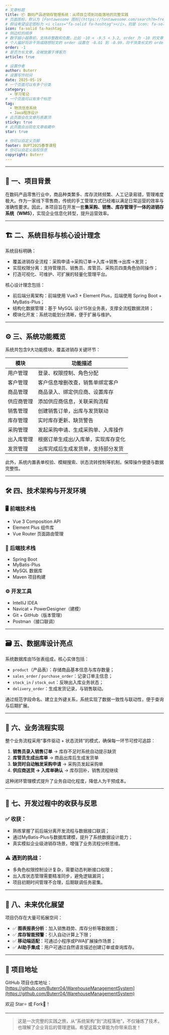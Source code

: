 ```yaml
---
# 文章标题
title: 📦 数码产品进销存管理系统：从项目立项到功能落地的完整实践
# 页面图标，默认为 [Fontawesome 图标](https://fontawesome.com/search?m=free&o=r)
# 假设希望设定图标为 <i class="fa-solid fa-hashtag"></i>，则是 icon: fa-solid fa-hashtag
icon: fa-solid fa-hashtag
# 侧边栏的顺序
# 数字越小越靠前，支持非整数和负数，比如 -10 < -9.5 < 3.2, order 为 -10 的文章会最靠上。
# 个人偏好将非干货或随想短文的 order 设置在 -0.01 到 -0.99，将干货类长文的 order 设置在 -1 到负无穷。每次新增文章都会在上一篇的基础上递减 order 值。
order: -1
# 是否为长文章，会被放置于博客页
article: true

# 设置作者
author: Buterr
# 设置写作时间
date: 2025-05-19
# 一个页面可以有多个分类
category:
  - 学习笔记
# 一个页面可以有多个标签
tag:
  - 物流信息系统
  - Java程序设计
# 此页面会在文章列表置顶
sticky: true
# 此页面会出现在文章收藏中
star: true

# 你可以自定义页脚
footer: BUPT2025春季课程
# 你可以自定义版权信息
copyright: Buterr
---
```



---

## 🧭 一、项目背景

在数码产品零售行业中，商品种类繁多、库存流转频繁、人工记录易错，管理难度极大。作为一家线下零售商，传统的手工管理方式已经难以满足日常运营的效率与准确性要求。因此，本项目旨在开发一套**集采购、销售、库存管理于一体的进销存系统（WMS）**，实现企业信息化转型，提升运营效率。

---

## 🏗️ 二、系统目标与核心设计理念

系统目标明确：

- 覆盖进销存全流程：采购申请→采购订单→入库→销售→出库→发货；
- 实现权限分离：支持管理员、销售员、库管员、采购员四类角色协同操作；
- 打造可视化、可维护、可扩展的轻量化管理平台。

核心设计理念包括：

- 前后端分离架构：前端使用 Vue3 + Element Plus，后端使用 Spring Boot + MyBatis-Plus；
- 结构化数据管理：基于 MySQL 设计15张业务表，支撑全流程数据流转；
- 模块化开发：系统功能划分清晰，便于扩展与维护。

---

## ⚙️ 三、系统功能概览

系统共包含9大功能模块，覆盖进销存关键环节：

| 模块 | 功能描述 |
|------|----------|
| 用户管理 | 登录、权限控制、角色分配 |
| 客户管理 | 客户信息增删改查，销售单绑定客户 |
| 商品管理 | 商品录入、绑定供应商、设置库存 |
| 供应商管理 | 添加供应商信息，关联采购流程 |
| 销售管理 | 创建销售订单，出库与发货联动 |
| 库存管理 | 实时库存更新、缺货警告 |
| 采购管理 | 发起采购申请、生成采购单、入库操作 |
| 出入库管理 | 根据订单生成出/入库单，实现库存变化 |
| 发货管理 | 出库完成后生成发货单，支持部分发货 |

此外，系统内置表单校验、模糊搜索、状态流转控制等机制，保障操作便捷与数据完整性。

---

## 🛠️ 四、技术架构与开发环境

### 🖥️ 前端技术栈

- Vue 3 Composition API
- Element Plus 组件库
- Vue Router 页面路由管理

### 🧩 后端技术栈

- Spring Boot
- MyBatis-Plus
- MySQL 数据库
- Maven 项目构建

### ⚙️ 开发工具

- IntelliJ IDEA
- Navicat + PowerDesigner（建模）
- Git + GitHub（版本管理）
- Postman（接口联调）

---

## 🗃️ 五、数据库设计亮点

系统数据库由15张表组成，核心实体包括：

- `product`（产品表）：存储商品基本信息与库存数量；
- `sales_order` / `purchase_order`：记录订单主信息；
- `stock_in` / `stock_out`：反映出入库业务状态；
- `delivery_order`：生成发货记录，与销售联动。

通过规范字段命名、建立主外键关系，系统实现了数据一致性与联动性，便于查询与后期扩展。

---

## 🔄 六、业务流程实现

整个业务流程采用“事件驱动 + 状态流转”的模式，确保每一环节可控可追踪：

1. **销售员录入销售订单** → 库存不足时系统自动提示缺货  
2. **库管员生成出库单** → 商品出库后生成发货单  
3. **缺货时自动触发采购申请** → 采购员发起采购单  
4. **供应商送货 → 入库单确认** → 库存回补，销售流程继续  

这种闭环管理模式提升了业务自动化程度，降低人为干预成本。

---

## 🧪 七、开发过程中的收获与反思

### ✅ 收获：

- 熟练掌握了前后端分离开发流程与数据接口联调；
- 通过MyBatis-Plus与数据库建模，提升了系统数据设计能力；
- 真实模拟企业级进销存场景，增强了业务流程分析思维。

### ⚠️ 遇到的挑战：

- 多角色权限控制设计复杂，需要动态判断接口权限；
- 出入库状态管理需要精准同步，避免逻辑漏洞；
- 项目初期时间管理不合理，后期联调任务密集。

---

## 🌱 八、未来优化展望

项目仍存在大量可拓展空间：

- ✅ **图表报表分析**：加入销售趋势、库存分析等数据图；
- ✅ **库存智能预警**：引入自动计算上下限；
- ✅ **移动端适配**：可通过小程序或PWA扩展操作场景；
- ✅ **AI助手集成**：用户可通过自然语言描述创建订单或查询库存。

---

## 🔗 项目地址

GitHub 项目仓库地址：[https://github.com/Buterr04/WarehouseManagementSystem](https://github.com/Buterr04/WarehouseManagementSystem)

欢迎 Star⭐ 或 Fork🚀！

---

> 这是一次完整的实践之旅，从“系统架构”到“流程落地”，不仅锤炼了技术，也理解了企业背后的管理逻辑。希望这篇文章能为你带来启发！
